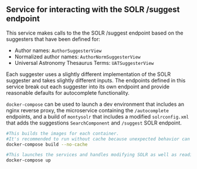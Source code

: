 ## Service for interacting with the SOLR /suggest endpoint

This service makes calls to the the SOLR /suggest endpoint based on the suggesters that have been defined for:

- Author names: `AuthorSuggesterView`
- Normalized author names: `AuthorNormSuggesterView`
- Universal Astronomy Thesaurus Terms: `UATSuggesterView`

Each suggester uses a slightly different implementation of the SOLR suggester and takes slightly different inputs.
The endpoints defined in this service break out each suggester into its own endpoint and provide reasonable defaults for autocomplete functionality.

`docker-compose` can be used to launch a dev environment that includes an nginx reverse proxy, the microservice containing the `/autocomplete` endpoints, and a build of `montysolr` that includes a modified `solrconfig.xml` that adds the suggestions `SearchComponent` and `/suggest` SOLR endpoint.

```bash
#This builds the images for each container. 
#It's recommended to run without cache because unexpected behavior can occur if monytsolr fails to finish building.
docker-compose build --no-cache

#This launches the services and handles modifying SOLR as well as reading in any records in the json_records folder.
docker-compose up
```